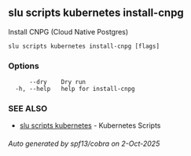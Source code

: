 ## slu scripts kubernetes install-cnpg

Install CNPG (Cloud Native Postgres)

```
slu scripts kubernetes install-cnpg [flags]
```

### Options

```
      --dry    Dry run
  -h, --help   help for install-cnpg
```

### SEE ALSO

* [slu scripts kubernetes](slu_scripts_kubernetes.md)	 - Kubernetes Scripts

###### Auto generated by spf13/cobra on 2-Oct-2025
